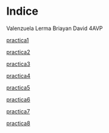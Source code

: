 <h1> Indice </h1>

 Valenzuela Lerma Briayan David 4AVP

<a href="briayanvalenzuela.github.io/practica1.html">practica1</a>

<a href="briayanvalenzuela.github.io/practica2.html">practica2</a>

<a href="briayanvalenzuela.github.io/practica3.html">practica3</a>

<a href="briayanvalenzuela.github.iopractica 4.html">practica4</a>

<a href="briayanvalenzuela.github.io/practica5.html">practica5</a>

<a href="briayanvalenzuela.github.io/practica6.html">practica6</a>

<a href="briayanvalenzuela.github.io/practica7.html">practica7</a>

<a href="briayanvalenzuela.github.io/practica8.html">practica8</a>

